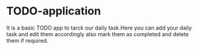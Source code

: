 # TODO-application
It is a basic TODO app to tarck our daily task.Here you can add your daily task and edit them accordingly also mark them as completed and delete them if required.
